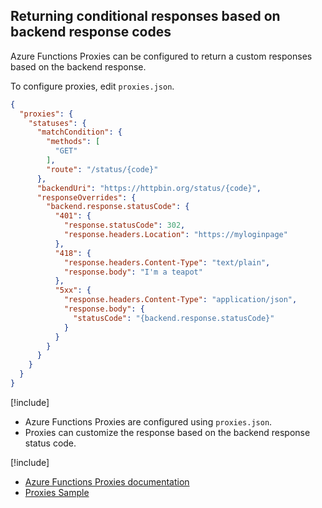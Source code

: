 ## Returning conditional responses based on backend response codes

Azure Functions Proxies can be configured to return a custom responses based on the backend response.

To configure proxies, edit `proxies.json`.

```json
{
  "proxies": {
    "statuses": {
      "matchCondition": {
        "methods": [
          "GET"
        ],
        "route": "/status/{code}"
      },
      "backendUri": "https://httpbin.org/status/{code}",
      "responseOverrides": {
        "backend.response.statusCode": {
          "401": {
            "response.statusCode": 302,
            "response.headers.Location": "https://myloginpage"
          },
          "418": {
            "response.headers.Content-Type": "text/plain",
            "response.body": "I'm a teapot"
          },
          "5xx": {
            "response.headers.Content-Type": "application/json",
            "response.body": {
              "statusCode": "{backend.response.statusCode}"
            }
          }
        }
      }
    }
  }
}
```

[!include[](../includes/takeaways-heading.md)]

- Azure Functions Proxies are configured using `proxies.json`.
- Proxies can customize the response based on the backend response status code. 

[!include[](../includes/read-more-heading.md)]

- [Azure Functions Proxies documentation](https://docs.microsoft.com/en-us/azure/azure-functions/functions-proxies)
- [Proxies Sample](https://gist.github.com/sjkp/890d94b958965898e45e69bf199c88d4)
